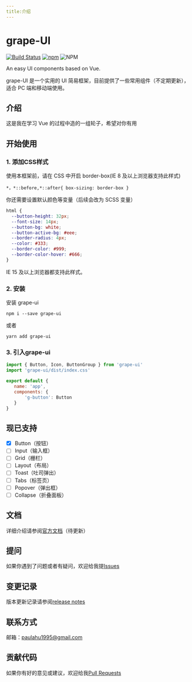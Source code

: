 ```yaml
---
title:介绍
---
```




# grape-UI
[![Build Status](https://travis-ci.org/Paulahu/grape-UI.svg?branch=master)](https://travis-ci.org/Paulahu/grape-UI)
[![npm](https://img.shields.io/npm/v/grape-ui?style=flat)](https://www.npmjs.com/package/grape-ui-test)
![NPM](https://img.shields.io/npm/l/grape-ui)


An easy UI components based on Vue.



 grape-UI 是一个实用的 UI 简易框架，目前提供了一些常用组件（不定期更新），适合 PC 端和移动端使用。


## 介绍
这是我在学习 Vue 的过程中造的一组轮子，希望对你有用
## 开始使用
### 1. 添加CSS样式
使用本框架前，请在 CSS 中开启 border-box(IE 8 及以上浏览器支持此样式)

```
*，*::before,*::after{ box-sizing: border-box }
```

你还需要设置默认颜色等变量（后续会改为  SCSS 变量）
```css
html {
  --button-height: 32px;
  --font-size: 14px;
  --button-bg: white;
  --button-active-bg: #eee;
  --border-radius: 4px;
  --color: #333;
  --border-color: #999;
  --border-color-hover: #666;
}
```
IE 15 及以上浏览器都支持此样式。

### 2. 安装
安装 grape-ui

```
npm i --save grape-ui
```

或者

```
yarn add grape-ui
```

### 3. 引入grape-ui
```javascript
import { Button, Icon, ButtonGroup } from 'grape-ui'
import 'grape-ui/dist/index.css'

export default {
   name: 'app',
   components: {
       'g-button': Button
   }
}
```

## 现已支持

- [x] Button（按钮）
- [ ] Input（输入框）
- [ ] Grid（栅栏）
- [ ] Layout（布局）
- [ ] Toast（吐司弹出）
- [ ] Tabs（标签页）
- [ ] Popover（弹出框）
- [ ] Collapse（折叠面板）

## 文档
详细介绍请参阅[官方文档]()（待更新）
## 提问
如果你遇到了问题或者有疑问，欢迎给我提[Issues](https://github.com/Paulahu/grape-UI/issues)
## 变更记录
版本更新记录请参阅[release notes](https://github.com/Paulahu/grape-UI/releases)
## 联系方式
邮箱：paulahu1995@gmail.com
## 贡献代码
如果你有好的意见或建议，欢迎给我[Pull Requests](https://github.com/Paulahu/grape-UI/pulls)